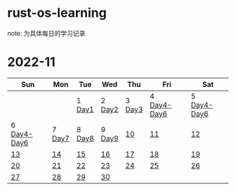 # rust-os-learning
note: 为具体每日的学习记录


# 2022-11          
|Sun | Mon | Tue  | Wed | Thu | Fri | Sat |
|---| ---| ---| ---| ---| ---| ---|
|  |  | 1 <br> [Day1](note/Day1.md) | 2<br>[Day2](note/Day2.md) | 3 <br>[Day3](note/Day3.md) | 4 <br> [Day4-Day6](note/Day4~Day6.md) | 5 <br> [Day4-Day6](note/Day4~Day6.md) |
|6 <br> [Day4-Day6](note/Day4~Day6.md) | 7 <br>[Day7](note/Day7.md) | 8 <br>[Day8](note/Day8.md) | 9<br>[Day9](note/Day9.md) | [10](#1110) | [11](#1111) | [12](#1112) |
| [13](#1113) | [14](#1114) | [15](#1115) | [16](#1116) | [17](#1117) | [18](#1118) | [19](#1119) |
| [20](#1120) | [21](#1121) | [22](#1122) | [23](#1123) | [24](#1124) | [25](#1125) | [26](#1126) |
| [27](#1127) | [28](#1128) | [29](#1129) | [30](#1130) |